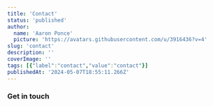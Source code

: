 ```yaml
---
title: 'Contact'
status: 'published'
author:
  name: 'Aaron Ponce'
  picture: 'https://avatars.githubusercontent.com/u/3916436?v=4'
slug: 'contact'
description: ''
coverImage: ''
tags: [{"label":"contact","value":"contact"}]
publishedAt: '2024-05-07T18:55:11.266Z'
---
```


### **Get in touch**
